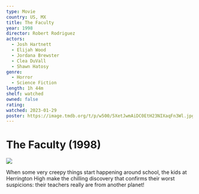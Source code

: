 ```yaml
---
type: Movie
country: US, MX
title: The Faculty
year: 1998
director: Robert Rodriguez
actors:
  - Josh Hartnett
  - Elijah Wood
  - Jordana Brewster
  - Clea DuVall
  - Shawn Hatosy
genre:
  - Horror
  - Science Fiction
length: 1h 44m
shelf: watched
owned: false
rating:
watched: 2023-01-29
poster: https://image.tmdb.org/t/p/w500/5XetJwmAiDC0EtH23NIXaqFn3Wl.jpg
---
```


# The Faculty (1998)

![](https://image.tmdb.org/t/p/w500/5XetJwmAiDC0EtH23NIXaqFn3Wl.jpg)

When some very creepy things start happening around school, the kids at Herrington High make the chilling discovery that confirms their worst suspicions: their teachers really are from another planet!